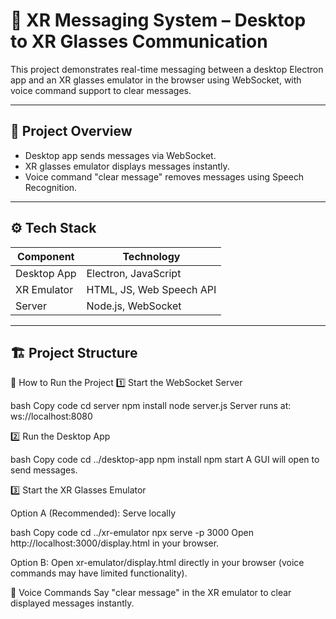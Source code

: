# 🚀 XR Messaging System – Desktop to XR Glasses Communication

This project demonstrates real-time messaging between a desktop Electron app and an XR glasses emulator in the browser using WebSocket, with voice command support to clear messages.

---

## 🧠 Project Overview

- Desktop app sends messages via WebSocket.
- XR glasses emulator displays messages instantly.
- Voice command "clear message" removes messages using Speech Recognition.

---

## ⚙️ Tech Stack

| Component   | Technology          |
|-------------|---------------------|
| Desktop App | Electron, JavaScript|
| XR Emulator | HTML, JS, Web Speech API |
| Server      | Node.js, WebSocket  |

---

## 🏗️ Project Structure

🚀 How to Run the Project
1️⃣ Start the WebSocket Server

bash
Copy code
cd server
npm install
node server.js
Server runs at: ws://localhost:8080

2️⃣ Run the Desktop App

bash
Copy code
cd ../desktop-app
npm install
npm start
A GUI will open to send messages.

3️⃣ Start the XR Glasses Emulator

Option A (Recommended): Serve locally

bash
Copy code
cd ../xr-emulator
npx serve -p 3000
Open http://localhost:3000/display.html in your browser.

Option B: Open xr-emulator/display.html directly in your browser (voice commands may have limited functionality).

🎤 Voice Commands
Say "clear message" in the XR emulator to clear displayed messages instantly.
